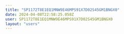 ```yaml
---
title: "SP1172T8E1EQ1MNW9E46MPS91X7D02S45GM1BNGX0"
date: 2024-04-08T22:58:25.058Z
user: SP1172T8E1EQ1MNW9E46MPS91X7D02S45GM1BNGX0
layout: "users"
---
```

    